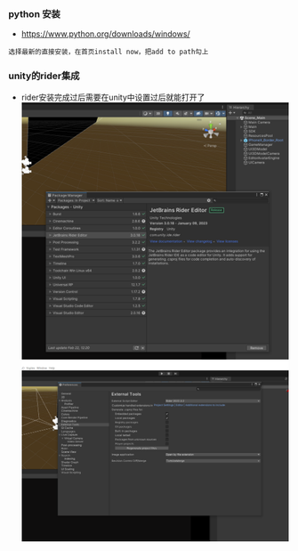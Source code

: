 ### python 安装

- https://www.python.org/downloads/windows/

```
选择最新的直接安装，在首页install now，把add to path勾上
```

### unity的rider集成

- rider安装完成过后需要在unity中设置过后就能打开了
![img.png](image/set-up/img.png)
![img_1.png](image/set-up/img_1.png)